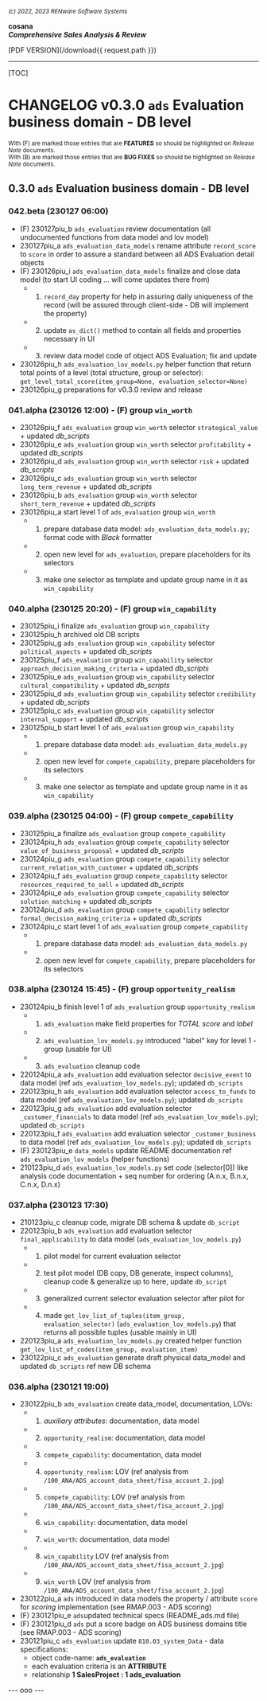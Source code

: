 <small>*(c) 2022, 2023 RENware Software Systems*</small>

**cosana**    
***Comprehensive Sales Analysis & Review***

[PDF VERSION](/download{{ request.path }})

***

[TOC]

# CHANGELOG v0.3.0 `ads` Evaluation business domain - DB level

<small>With (F) are marked those entries that are **FEATURES** so should be highlighted on *Release Note* documents.</small>    
<small>With (B) are marked those entries that are **BUG FIXES** so should be highlighted on *Release Note* documents.</small>

## 0.3.0 `ads` Evaluation business domain - DB level

### 042.beta (230127 06:00)

* (F) 230127piu_b `ads_evaluation` review documentation (all undocumented functions from data model and lov model)
* 230127piu_a `ads_evaluation_data_models` rename attribute `record_score` to `score` in order to assure a standard between all ADS Evaluation detail objects
* (F) 230126piu_i `ads_evaluation_data_models` finalize and close data model (to start UI coding ... will come updates there from)
    * 1. `record_day` property for help in assuring daily uniqueness of the record (will be assured through client-side - DB will implement the property)
    * 2. update `as_dict()` method to contain all fields and properties necessary in UI
    * 3. review data model code of object ADS Evaluation; fix and update
* 230126piu_h `ads_evaluation_lov_models.py` helper function that return total points of a level (total structure, group or selector): `get_level_total_score(item_group=None, evaluation_selector=None)`
* 230126piu_g preparations for v0.3.0 review and release

### 041.alpha (230126 12:00) - (F) group `win_worth`

* 230126piu_f `ads_evaluation` group `win_worth` selector `strategical_value` + updated *db_scripts*
* 230126piu_e `ads_evaluation` group `win_worth` selector `profitability` + updated *db_scripts*
* 230126piu_d `ads_evaluation` group `win_worth` selector `risk` + updated *db_scripts*
* 230126piu_c `ads_evaluation` group `win_worth` selector `long_term_revenue` + updated *db_scripts*
* 230126piu_b `ads_evaluation` group `win_worth` selector `short_term_revenue` + updated *db_scripts*
* 230126piu_a start level 1 of `ads_evaluation` group `win_worth`
    * 1. prepare database data model: `ads_evaluation_data_models.py`; format code with *Black* formatter
    * 2. open new level for `ads_evaluation`, prepare placeholders for its selectors
    * 3. make one selector as template and update group name in it as `win_capability`

### 040.alpha (230125 20:20) - (F) group `win_capability`

* 230125piu_i finalize `ads_evaluation` group `win_capability`
* 230125piu_h archived old DB scripts
* 230125piu_g `ads_evaluation` group `win_capability` selector `political_aspects` + updated *db_scripts*
* 230125piu_f `ads_evaluation` group `win_capability` selector `approach_decision_making_criteria` + updated *db_scripts*
* 230125piu_e `ads_evaluation` group `win_capability` selector `cultural_compatibility` + updated *db_scripts*
* 230125piu_d `ads_evaluation` group `win_capability` selector `credibility` + updated *db_scripts*
* 230125piu_c `ads_evaluation` group `win_capability` selector `internal_support` + updated *db_scripts*
* 230125piu_b start level 1 of `ads_evaluation` group `win_capability`
    * 1. prepare database data model: `ads_evaluation_data_models.py`
    * 2. open new level for `compete_capability`, prepare placeholders for its selectors
    * 3. make one selector as template and update group name in it as `win_capability`

### 039.alpha (230125 04:00) - (F) group `compete_capability`

* 230125piu_a finalize `ads_evaluation` group `compete_capability`
* 230124piu_h `ads_evaluation` group `compete_capability` selector `value_of_business_proposal` + updated *db_scripts*
* 230124piu_g `ads_evaluation` group `compete_capability` selector `current_relation_with_customer` + updated *db_scripts*
* 230124piu_f `ads_evaluation` group `compete_capability` selector `resources_required_to_sell` + updated *db_scripts*
* 230124piu_e `ads_evaluation` group `compete_capability` selector `solution_matching` + updated *db_scripts*
* 230124piu_d `ads_evaluation` group `compete_capability` selector `formal_decision_making_criteria` + updated *db_scripts*
* 230124piu_c start level 1 of `ads_evaluation` group `compete_capability`
    * 1. prepare database data model: `ads_evaluation_data_models.py`
    * 2. open new level for `compete_capability`, prepare placeholders for its selectors

### 038.alpha (230124 15:45) - (F) group `opportunity_realism`

* 230124piu_b finish level 1 of `ads_evaluation` group `opportunity_realism`
    * 1. `ads_evaluation` make field properties for *TOTAL score* and *label*
    * 2. `ads_evaluation_lov_models.py` introduced "label" key for level 1 - group (usable for UI)
    * 3. `ads_evaluation` cleanup code
* 220124piu_a `ads_evaluation` add evaluation selector `decisive_event` to data model (ref `ads_evaluation_lov_models.py`); updated `db_scripts`
* 220123piu_h `ads_evaluation` add evaluation selector `access_to_funds` to data model (ref `ads_evaluation_lov_models.py`); updated `db_scripts`
* 220123piu_g `ads_evaluation` add evaluation selector `_customer_financials` to data model (ref `ads_evaluation_lov_models.py`); updated `db_scripts`
* 220123piu_f `ads_evaluation` add evaluation selector `_customer_business` to data model (ref `ads_evaluation_lov_models.py`); updated `db_scripts`
* (F) 230123piu_e `data_models` update README documentation ref `ads_evaluation_lov_models` (helper functions)
* 210123piu_d `ads_evaluation_lov_models.py` set *code* (selector[0]) like analysis code documentation +  seq number for ordering (A.n.x, B.n.x, C.n.x, D.n.x)

### 037.alpha (230123 17:30)

* 210123piu_c cleanup code, migrate DB schema  & update `db_script`
* 220123piu_b `ads_evaluation` add evaluation selector `final_applicability` to data model (`ads_evaluation_lov_models.py`)
    * 1. pilot model for current evaluation selector
    * 2. test pilot model (DB copy, DB generate, inspect columns), cleanup code & generalize up to here, update `db_script`
    * 3. generalized current selector evaluation selector after pilot for
    * 4. made `get_lov_list_of_tuples(item_group, evaluation_selector)` (`ads_evaluation_lov_models.py`) that returns all possible tuples (usable mainly in UI)
* 220123piu_a `ads_evaluation_lov_models.py` created helper function `get_lov_list_of_codes(item_group, evaluation_item)`
* 230122piu_c `ads_evaluation` generate draft physical data_model and updated `db_scripts` ref new DB schema

### 036.alpha (230121 19:00)

* 230122piu_b `ads_evaluation` create data_model, documentation, LOVs:
    * 1. *auxiliary attributes*: documentation, data model
    * 2. `opportunity_realism`: documentation, data model
    * 3. `compete_capability`: documentation, data model
    * 4. `opportunity_realism`: LOV (ref analysis from `/100_ANA/ADS_account_data_sheet/fisa_account_2.jpg`)
    * 5. `compete_capability`: LOV (ref analysis from `/100_ANA/ADS_account_data_sheet/fisa_account_2.jpg`)
    * 6. `win_capability`: documentation, data model
    * 7. `win_worth`: documentation, data model
    * 8. `win_capability` LOV (ref analysis from `/100_ANA/ADS_account_data_sheet/fisa_account_2.jpg`)
    * 9. `win_worth` LOV (ref analysis from `/100_ANA/ADS_account_data_sheet/fisa_account_2.jpg`)
* 230122piu_a `ads` introduced in data models the property / attribute `score` for *scoring* implementation (see RMAP.003 - ADS scoring)
* (F) 230121piu_e `ads`updated technical specs (README_ads.md file)
* (F) 230121piu_d `ads` put a score badge on ADS business domains title (see RMAP.003 - ADS scoring)
* 230121piu_c `ads_evaluation` update `810.03_system_Data` - data specifications:
    * object code-name: **`ads_evaluation`**
    * each evaluation criteria is an **ATTRIBUTE**
    * relationship **1 SalesProject : 1 ads_evaluation**


--- ooo ---

